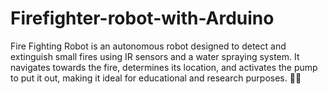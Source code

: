 # Firefighter-robot-with-Arduino
Fire Fighting Robot is an autonomous robot designed to detect and extinguish small fires using IR sensors and a water spraying system. It navigates towards the fire, determines its location, and activates the pump to put it out, making it ideal for educational and research purposes. 🚀🔥
